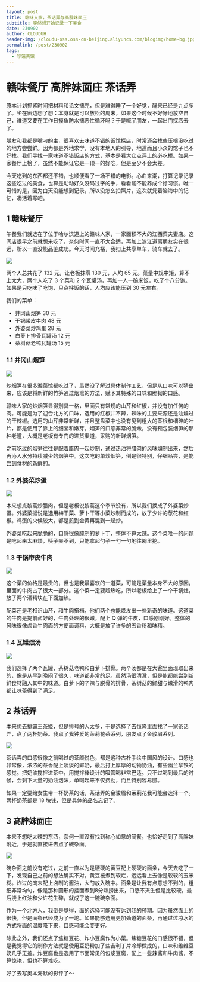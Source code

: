 ```yaml
---
layout: post
title: 赣味人家，茶话弄与高胖妹面庄
subtitle: 突然想开始记录一下美食
date: 230902
author: CLOUDUH
header-img: /cloudu-oss.oss-cn-beijing.aliyuncs.com/blogimg/home-bg.jpg
permalink: /post/230902
tags:
  - 珍馐美馔
---
```


# 赣味餐厅 高胖妹面庄 茶话弄

原本计划抓紧时间把材料和论文搞完，但是难得睡了一个好觉，醒来已经是九点多了。坐在窗边想了想：本身就是可以放松的周末，如果这个时候不好好地放空自己，难道又要在工作日摸鱼防水搞恶性循环吗？于是喊了朋友，一起出门探店去了。

朋友和我都是嘴刁的主，很喜欢去味道不错的饭馆探店，时常还会找些压根没吃过的地方尝尝鲜。因为都是外地求学，没有本地人的引导，地道而且小众的馆子也不好找。我们寻找一家味道不错饭店的方式，基本是看大众点评上的必吃榜。如果一家餐厅上榜了，虽然不能保证它是一顶一的好吃，但是至少不会太差。

今天吃到的东西都还不错，也顺便看了一场不错的电影。心血来潮，打算记录记录这些吃过的美食，也算是动动好久没码过字的手，看看能不能养成个好习惯。唯一可惜的是，因为白天没能想到记录，所以没怎么拍照片，这次就凭着脑海中的记忆，凑活着写吧。

## 1 赣味餐厅

午餐我们就选在了位于哈尔滨道上的赣味人家，一家面积不大的江西菜夫妻店。这间店很早之前就想来吃了，奈何时间一直不太合适，再加上滨江道离朋友实在很远，所以一直没能品鉴成功。今天时间充裕，我扫上共享单车，骑车就去了。

![](../attachment/Pasted%20image%2020230903205314.png)

两个人总共花了 132 元，让老板抹零 130 元，人均 65 元。菜量中规中矩，算不上太大，两个人吃了 3 个菜和 2 个瓦罐汤，再加一人一碗米饭，吃了个八分饱。如果是只吃味了吃饱，只点拌饭的话，人均应该能压到 30 元左右。

我们的菜单：

- 井冈山烟笋 30 元
- 干锅带皮牛肉 48 元
- 外婆菜炒鸡蛋 28 元
- 白萝卜排骨瓦罐汤 12 元
- 茶树菇老鸭瓦罐汤 15 元

### 1.1 井冈山烟笋

![](../attachment/Pasted%20image%2020230903210343.png)

炒烟笋在很多湘菜馆都吃过了，虽然没了解过具体制作工艺，但是从口味可以猜出来，应该是将新鲜的竹笋通过烟熏的方法，赋予其特殊的口味和脆韧的口感。

赣味人家的炒烟笋显得别具一格，里面只有常规的山芹和红椒，并没有加任何的肉。可能是为了迎合北方的口味，选用的红椒并不辣，辣味的主要来源还是油煸过的干辣椒。选用的山芹非常新鲜，并且整盘菜中也没有见到粗大的茎根和细碎的叶片，都是使用了靠上的细茎和嫩芽。烟笋的口感非常的脆嫩，没有预包装烟笋的那种老道，大概是老板有专门的进货渠道，采购的新鲜烟笋。

之前吃过的烟笋往往是配着腊肉一起炒制，通过热油将腊肉的风味煸制出来，然后再沁入水分持续减少的烟笋中。这次吃的单炒烟笋，倒是很特别，仔细品尝，是能尝到食材的新鲜的。

### 1.2 外婆菜炒蛋

![](../attachment/Pasted%20image%2020230903212057.png)

本来想点黎蒿炒腊肉，但是老板说黎蒿这个季节没有，所以我们换成了外婆菜炒蛋。外婆菜据说是选用梅干菜、萝卜干等小菜炒制而成的，放了少许的葱花和红椒。鸡蛋的火候较大，都是煎到金黄再混到一起炒。

外婆菜吃起来脆脆的，口感很像腌制的萝卜丁，整体不算太辣。这个菜唯一的问题是吃起来太麻烦，筷子夹不到，只能拿起勺子一勺一勺地往碗里挖。

### 1.3 干锅带皮牛肉

![](../attachment/Pasted%20image%2020230903210433.png)

这个菜的价格是最贵的，但也是我最喜欢的一道菜，可能是菜量本身不大的原因，里面的牛肉占了很大一部分。这个菜一定要趁热吃，所以老板给上了一个干锅灶，放了两个酒精块在下面加热。

配菜还是老相识山芹，和牛肉搭档，他们两个总能焕发出一些新奇的味道。这道菜的牛肉是提前卤好的，牛肉处理的很嫩，配上 Q 弹的牛皮，口感刚刚好。整体的风味很像卤香牛肉面的方便面调料，大概是放了许多的五香粉和味精。

### 1.4 瓦罐煨汤

![](../attachment/Pasted%20image%2020230903210426.png)

我们选择了两个瓦罐，茶树菇老鸭和白萝卜排骨。两个汤都是在大瓮里面现取出来的，像是从早到晚闷了很久，味道都非常的足。虽然汤很清澈，但是能都能尝到新鲜食材融入其中的味道。白萝卜的辛辣与脱骨的排骨，茶树菇的鲜甜与嫩滑的鸭肉都让味蕾得到了满足。

## 2 茶话弄

本来想去排霸王茶姬，但是排号的人太多，于是选择了去恒隆里面找了一家茶话弄，点了两杯奶茶。我点了我钟爱的茉莉花茶系列，朋友点了金骏眉系列。

![](../attachment/280781693742642_.pic.jpg)

茶话弄的口感很像之前喝过的茶颜悦色，都是这种古朴手绘中国风的设计。口感也非常像，浓浓的茶香配上淡淡的鲜奶，最后打上厚厚的动物奶油，有些幽兰拿铁的感觉。把奶油搅拌进茶中，用搅拌棒设计的吸管喝非常巴适。只不过喝到最后的时候，会剩下大量的奶油泡沫，单喝起来不仅费劲，而且特别容易腻。

如果一定要给女生带一杯奶茶的话，茶话弄的金骏眉和茉莉花我可能会选择一个。两杯奶茶都是 18 块钱，但是具体的品名忘记了。

## 3 高胖妹面庄

本来不想吃太辣的东西，奈何一直没有找到称心如意的简餐，也恰好走到了高胖妹附近，于是就直接进去点了碗杂面。

![](../attachment/280801693742646_.pic.jpg)

碗杂面之前没有吃过，之前一直以为是硬硬的黄豆配上硬硬的面条，今天去吃了一下，发现自己之前的想法确实不对。黄豆被煮到软烂，远远看上去像是软软的玉米糊。炸过的肉末配上卤制的酱油，大勺放入碗中。面条是让我有点意想不到的，粗细非常均匀，像是那种圆形的挂面煮到8分熟捞出来，口感不夹生但是比较硬。最后浇上红油和少许花生碎，就成了这一碗碗杂面。

作为一个北方人，我倒是觉得，面的选择可能没有达到我的预期。因为虽然面上的很快，但是面条已经成为了一坨。如果能够选用更加劲道的面条，再通过过凉水的方式将面的温度降下来，口感可能会变更好。

除此之外，我们还点了焦糖豆花、炸小豆腐作为小菜。焦糖豆花的口感很不错，但是我觉得它的制作方法就是使用豆奶粉加了些吉利丁片冷却做成的，口味和维维豆奶几乎无差。炸豆腐也是选用了市面常见的包浆豆腐，配上一些辣酱和牛肉酱，不算惊艳，但也不算难吃。

好了去写奥本海默的影评了～
